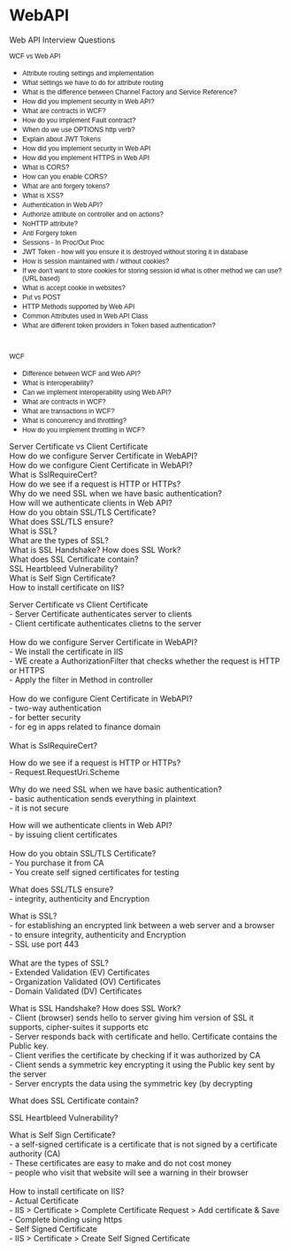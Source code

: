 # WebAPI
Web API Interview Questions

<p><span style="font-size: 12px; font-family: &quot;Trebuchet MS&quot;, Helvetica, sans-serif;">WCF vs Web API</span></p>
<ul>
  <li><span style="font-family: 
        'Trebuchet MS', Helvetica, sans-serif;"><span style="font-size: 
      12px;">Attribute routing settings and implementation</span></span></li>
  <li><span style="font-family: 
        'Trebuchet MS', Helvetica, sans-serif;"><span style="font-size: 
      12px;">What settings we have to do for attribute routing</span></span></li>
  <li><span style="font-family: 
        'Trebuchet MS', Helvetica, sans-serif;"><span style="font-size: 
      12px;">What is the difference between Channel Factory and Service Reference?</span></span></li>
  <li><span style="font-family: 
        'Trebuchet MS', Helvetica, sans-serif;"><span style="font-size: 
      12px;">How did you implement security in Web API?</span></span></li>
  <li><span style="font-family: 
        'Trebuchet MS', Helvetica, sans-serif;"><span style="font-size: 
      12px;">What are contracts in WCF?</span></span></li>
  <li><span style="font-family: 
        'Trebuchet MS', Helvetica, sans-serif;"><span style="font-size: 
      12px;">How do you implement Fault contract?</span></span></li>
  <li><span style="font-family: 
        'Trebuchet MS', Helvetica, sans-serif;"><span style="font-size: 
      12px;">When do we use OPTIONS http verb?</span></span></li>
  <li><span style="font-family: 
        'Trebuchet MS', Helvetica, sans-serif;"><span style="font-size: 
      12px;">Explain about JWT Tokens</span></span></li>
  <li><span style="font-family: 
        'Trebuchet MS', Helvetica, sans-serif;"><span style="font-size: 
      12px;">How did you implement security in Web API</span></span></li>
  <li><span style="font-family: 
        'Trebuchet MS', Helvetica, sans-serif;"><span style="font-size: 
      12px;">How did you implement HTTPS in Web API</span></span></li>
  <li><span style="font-family: 
        'Trebuchet MS', Helvetica, sans-serif;"><span style="font-size: 
      12px;">What is CORS?</span></span></li>
  <li><span style="font-family: 
        'Trebuchet MS', Helvetica, sans-serif;"><span style="font-size: 
      12px;">How can you enable CORS?</span></span></li>
  <li><span style="font-family: 
        'Trebuchet MS', Helvetica, sans-serif;"><span style="font-size: 
      12px;">What are anti forgery tokens?</span></span></li>
  <li><span style="font-family: 
        'Trebuchet MS', Helvetica, sans-serif;"><span style="font-size: 
      12px;">What is XSS?</span></span></li>
  <li><span style="font-family: 
        'Trebuchet MS', Helvetica, sans-serif;"><span style="font-size: 
      12px;">Authentication in Web API?</span></span></li>
  <li><span style="font-family: 
        'Trebuchet MS', Helvetica, sans-serif;"><span style="font-size: 
      12px;">Authorize attribute on controller and on actions?</span></span></li>
  <li><span style="font-family: 
        'Trebuchet MS', Helvetica, sans-serif;"><span style="font-size: 
      12px;">NoHTTP attribute?</span></span></li>
  <li><span style="font-family: 
        'Trebuchet MS', Helvetica, sans-serif;"><span style="font-size: 
      12px;">Anti Forgery token</span></span></li>
  <li><span style="font-family: 
        'Trebuchet MS', Helvetica, sans-serif;"><span style="font-size: 
      12px;">Sessions - In Proc/Out Proc</span></span></li>
  <li><span style="font-family: 
        'Trebuchet MS', Helvetica, sans-serif;"><span style="font-size: 
      12px;">JWT Token - how will you ensure it is destroyed without storing it in database</span></span></li>
  <li><span style="font-family: 
        'Trebuchet MS', Helvetica, sans-serif;"><span style="font-size: 
      12px;">How is session maintained with / without cookies?</span></span></li>
  <li><span style="font-family: 
        'Trebuchet MS', Helvetica, sans-serif;"><span style="font-size: 
      12px;">If we don't want to store cookies for storing session id what is other method we can use? (URL based)</span></span></li>
  <li><span style="font-family: 
        'Trebuchet MS', Helvetica, sans-serif;"><span style="font-size: 
      12px;">What is accept cookie in websites?</span></span></li>
  <li><span style="font-family: 
        'Trebuchet MS', Helvetica, sans-serif;"><span style="font-size: 
      12px;">Put vs POST</span></span></li>
  <li><span style="font-family: 
        'Trebuchet MS', Helvetica, sans-serif;"><span style="font-size: 
      12px;">HTTP Methods supported by Web API</span></span></li>
  <li><span style="font-family: 
        'Trebuchet MS', Helvetica, sans-serif;"><span style="font-size: 
      12px;">Common Attributes used in Web API Class</span></span></li>
  <li><span style="font-family: 
        'Trebuchet MS', Helvetica, sans-serif;"><span style="font-size: 
      12px;">What are different token providers in Token based authentication?</span></span></li>
</ul>
<p><span style="font-family: 
        'Trebuchet MS', Helvetica, sans-serif;"><span style="font-size: 
      12px;">
      <br>
    </span></span></p>
<p><span style="font-family: 
        'Trebuchet MS', Helvetica, sans-serif;"><span style="font-size: 
      12px;">WCF</span></span></p>
<ul>
  <li><span style="font-family: 
        'Trebuchet MS', Helvetica, sans-serif;"><span style="font-size: 
      12px;">Difference between WCF and Web API?</span></span></li>
  <li><span style="font-family: 
        'Trebuchet MS', Helvetica, sans-serif;"><span style="font-size: 
      12px;">What is interoperability?</span></span></li>
  <li><span style="font-family: 
        'Trebuchet MS', Helvetica, sans-serif;"><span style="font-size: 
      12px;">Can we implement interoperability using Web API?</span></span></li>
  <li><span style="font-family: 
        'Trebuchet MS', Helvetica, sans-serif;"><span style="font-size: 
      12px;">What are contracts in WCF?</span></span></li>
  <li><span style="font-family: 
        'Trebuchet MS', Helvetica, sans-serif;"><span style="font-size: 
      12px;">What are transactions in WCF?</span></span></li>
  <li><span style="font-family: 
        'Trebuchet MS', Helvetica, sans-serif;"><span style="font-size: 
      12px;">What is concurrency and throttling?</span></span></li>
  <li><span style="font-size: 12px; font-family: &quot;Trebuchet MS&quot;, Helvetica, sans-serif;">How do you implement throttling in WCF?</span></li>
</ul>

<p>Server Certificate vs Client Certificate<br />How do we configure Server Certificate in WebAPI?<br />How do we configure Cient Certificate in WebAPI?<br />What is SslRequireCert?<br />How do we see if a request is HTTP or HTTPs? <br />Why do we need SSL when we have basic authentication?<br />How will we authenticate clients in Web API?<br />How do you obtain SSL/TLS Certificate?<br />What does SSL/TLS ensure?<br />What is SSL?<br />What are the types of SSL?<br />What is SSL Handshake? How does SSL Work?<br />What does SSL Certificate contain?<br />SSL Heartbleed Vulnerability?<br />What is Self Sign Certificate?<br />How to install certificate on IIS?</p>
<p>Server Certificate vs Client Certificate<br /> - Server Certificate authenticates server to clients<br /> - Client certificate authenticates clietns to the server<br /> <br />How do we configure Server Certificate in WebAPI?<br /> - We install the certificate in IIS <br /> - WE create a AuthorizationFilter that checks whether the request is HTTP or HTTPS <br /> - Apply the filter in Method in controller<br /> <br />How do we configure Cient Certificate in WebAPI?<br /> - two-way authentication<br /> - for better security<br /> - for eg in apps related to finance domain<br /> <br />What is SslRequireCert?</p>
<p>How do we see if a request is HTTP or HTTPs? <br /> - Request.RequestUri.Scheme</p>
<p>Why do we need SSL when we have basic authentication? <br /> - basic authentication sends everything in plaintext<br /> - it is not secure</p>
<p>How will we authenticate clients in Web API?<br /> - by issuing client certificates<br /> <br />How do you obtain SSL/TLS Certificate?<br /> - You purchase it from CA<br /> - You create self signed certificates for testing</p>
<p>What does SSL/TLS ensure?<br /> - integrity, authenticity and Encryption</p>
<p>What is SSL?<br /> - for establishing an encrypted link between a web server and a browser<br /> - to ensure integrity, authenticity and Encryption<br /> - SSL use port 443<br /> <br />What are the types of SSL?<br /> - Extended Validation (EV) Certificates<br /> - Organization Validated (OV) Certificates<br /> - Domain Validated (DV) Certificates</p>
<p>What is SSL Handshake? How does SSL Work?<br /> - Client (browser) sends hello to server giving him version of SSL it supports, cipher-suites it supports etc<br /> - Server responds back with certificate and hello. Certificate contains the Public key.<br /> - Client verifies the certificate by checking if it was authorized by CA<br /> - Client sends a symmetric key encrypting it using the Public key sent by the server <br /> - Server encrypts the data using the symmetric key (by decrypting</p>
<p>What does SSL Certificate contain?</p>
<p>SSL Heartbleed Vulnerability?</p>
<p>What is Self Sign Certificate?<br /> - a self-signed certificate is a certificate that is not signed by a certificate authority (CA)<br /> - These certificates are easy to make and do not cost money<br /> - people who visit that website will see a warning in their browser<br /> <br />How to install certificate on IIS?<br /> - Actual Certificate <br /> - IIS &gt; Certificate &gt; Complete Certificate Request &gt; Add certificate &amp; Save<br /> - Complete binding using https<br /> - Self Signed Certificate<br /> - IIS &gt; Certificate &gt; Create Self Signed Certificate</p>
